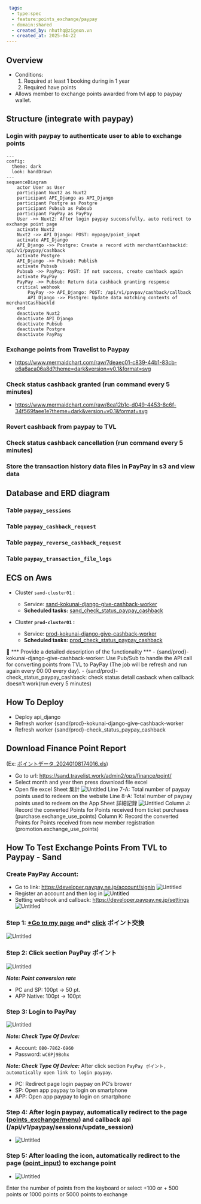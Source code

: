 ```yaml
 tags:
  - type:spec
  - feature:points_exchange/paypay
  - domain:shared
  - created_by: nhuthq@zigexn.vn
  - created_at: 2025-04-22
----
```

## Overview

- Conditions:
  1. Required at least 1 booking during in 1 year
  2. Required have points
- Allows member to exchange points awarded from tvl app to paypay wallet.

## Structure (integrate with paypay)

### Login with paypay to authenticate user to able to exchange points

```mermaid
---
config:
  theme: dark
  look: handDrawn
---
sequenceDiagram
    actor User as User
    participant Nuxt2 as Nuxt2
    participant API_Django as API_Django
    participant Postgre as Postgre
    participant Pubsub as Pubsub
    participant PayPay as PayPay
    User ->> Nuxt2: After login paypay successfully, auto redirect to exchange point page
    activate Nuxt2
    Nuxt2 ->> API_Django: POST: mypage/point_input
    activate API_Django
    API_Django ->> Postgre: Create a record with merchantCashbackid: api/v1/paypay/cashback
    activate Postgre
    API_Django ->> Pubsub: Publish
    activate Pubsub
    Pubsub ->> PayPay: POST: If not success, create cashback again
    activate PayPay
    PayPay ->> Pubsub: Return data cashback granting response
    critical webhook
        PayPay ->> API_Django: POST: /api/v1/pavpav/cashback/callback
        API_Django ->> Postgre: Update data matching contents of merchantCashbackld
    end
    deactivate Nuxt2
    deactivate API_Django
    deactivate Pubsub
    deactivate Postgre
    deactivate PayPay
```

### Exchange points from Travelist to Paypay

- https://www.mermaidchart.com/raw/7deaec01-c839-44b1-83cb-e6a6aca06a8d?theme=dark&version=v0.1&format=svg

### Check status cashback granted (run command every 5 minutes)

- https://www.mermaidchart.com/raw/8ea12b1c-d049-4453-8c6f-34f569faee1e?theme=dark&version=v0.1&format=svg

### Revert cashback from paypay to TVL

### Check status cashback cancellation (run command every 5 minutes)

### Store the transaction history data files in PayPay in s3 and view data

## Database and ERD diagram

### Table `paypay_sessions`

### Table `paypay_cashback_request`

### Table `paypay_reverse_cashback_request`

### Table `paypay_transaction_file_logs`

## ECS on Aws

- Cluster `sand-cluster01` :

  - Service: [sand-kokunai-django-give-cashback-worker](https://ap-northeast-1.console.aws.amazon.com/ecs/v2/clusters/sand-cluster01/services/sand-kokunai-django-give-cashback-worker/health?region=ap-northeast-1)
  - **Scheduled tasks:** [sand_check_status_paypay_cashback](https://ap-northeast-1.console.aws.amazon.com/ecs/v2/clusters/sand-cluster01/scheduled-tasks/sand_check_status_paypay_cashback?region=ap-northeast-1)

- Cluster **`prod-cluster01` :**
  - Service: [prod-kokunai-django-give-cashback-worker](https://ap-northeast-1.console.aws.amazon.com/ecs/v2/clusters/prod-cluster01/services/prod-kokunai-django-give-cashback-worker/health?region=ap-northeast-1)
  - **Scheduled tasks:** [prod_check_status_paypay_cashback](https://ap-northeast-1.console.aws.amazon.com/ecs/v2/clusters/prod-cluster01/scheduled-tasks/prod_check_status_paypay_cashback?region=ap-northeast-1)

<aside>
📒 *** Provide a detailed description of the functionality ***
- {sand/prod}-kokunai-django-give-cashback-worker: Use Pub/Sub to handle the API call for converting points from TVL to PayPay (The job will be refresh and run again every 00:00 every day).
- {sand/prod}-check_status_paypay_cashback: check status detail casback when callback doesn't work(run every 5 minutes)
</aside>

## How To Deploy

- Deploy api_django
- Refresh worker {sand/prod}-kokunai-django-give-cashback-worker
- Refresh worker {sand/prod}-check_status_paypay_cashback

## Download Finance Point Report

(Ex: [ポイントデータ\_20240108174016.xls](https://github.com/apple-world/tvl_api_django/files/13857892/_20240108174016.xls))

- Go to url: https://sand.travelist.work/admin2/ops/finance/point/
- Select month and year then press download file excel
- Open file excel
  Sheet 集計
  ![Untitled](https://prod-files-secure.s3.us-west-2.amazonaws.com/cba06f59-0453-47d4-bb2f-f095cd76f94e/80de0987-1650-45d8-a799-5271efa18b1c/Untitled.png)
  Line 7-A: Total number of paypay points used to redeem on the website
  Line 8-A: Total number of paypay points used to redeem on the App
  Sheet 詳細記録
  ![Untitled](https://prod-files-secure.s3.us-west-2.amazonaws.com/cba06f59-0453-47d4-bb2f-f095cd76f94e/37a364f6-e441-41b4-887e-0d02f7745704/Untitled.png)
  Column J: Record the converted Points for Points received from ticket purchases (purchase.exchange_use_points)
  Column K: Record the converted Points for Points received from new member registration (promotion.exchange_use_points)

## How To Test Exchange Points From TVL to Paypay - Sand

### Create PayPay Account:

- Go to link: https://developer.paypay.ne.jp/account/signin
  ![Untitled](https://prod-files-secure.s3.us-west-2.amazonaws.com/cba06f59-0453-47d4-bb2f-f095cd76f94e/419a3b80-c8c2-4e83-8c9a-8f27b7177934/Untitled.png)
- Register an account and then log in
  ![Untitled](https://prod-files-secure.s3.us-west-2.amazonaws.com/cba06f59-0453-47d4-bb2f-f095cd76f94e/6f2a3e48-ef1b-44e5-93b0-251209663435/Untitled.png)
- Setting webhook and callback: https://developer.paypay.ne.jp/settings
  ![Untitled](https://prod-files-secure.s3.us-west-2.amazonaws.com/cba06f59-0453-47d4-bb2f-f095cd76f94e/f5f7c0d6-1909-4616-9c92-db0ee1d0d153/Untitled.png)

### Step 1: [\*Go to my page](https://sand.travelist.work/mypage/) and\* [click](https://sand.travelist.work/mypage/points_exchange/menu) ポイント交換

![Untitled](https://prod-files-secure.s3.us-west-2.amazonaws.com/cba06f59-0453-47d4-bb2f-f095cd76f94e/02961207-9154-49c0-b7c7-31816a7777e4/Untitled.png)

### Step 2: Click section PayPay ポイント

![Untitled](https://prod-files-secure.s3.us-west-2.amazonaws.com/cba06f59-0453-47d4-bb2f-f095cd76f94e/ec691114-3a2b-40fe-aefa-22e3dbca23cc/Untitled.png)

**_Note: Point conversion rate_**

- PC and SP: 100pt → 50 pt.
- APP Native: 100pt → 100pt

### Step 3: Login to PayPay

![Untitled](https://prod-files-secure.s3.us-west-2.amazonaws.com/cba06f59-0453-47d4-bb2f-f095cd76f94e/3242170f-8cbb-4867-b26d-d0d963583e7d/Untitled.png)

**_Note: Check Type Of Device:_**

- Account: `080-7862-6960`
- Password: `wC6Pj9Bohx`

**_Note: Check Type Of Device:_**
After click section `PayPay ポイント, automatically open link to login paypay`.

- PC: Redirect page login paypay on PC’s brower
- SP: Open app paypay to login on smartphone
- APP: Open app paypay to login on smartphone

### Step 4: After login paypay, automatically redirect to the page (**[points_exchange/menu](https://sand.travelist.work/mypage/points_exchange/menu)**) and callback api (/api/v1/paypay/sessions/update_session)

- ![Untitled](https://prod-files-secure.s3.us-west-2.amazonaws.com/cba06f59-0453-47d4-bb2f-f095cd76f94e/6084ff31-b8ab-42df-94ff-49070fc00df2/Untitled.png)

### Step 5: After loading the icon, automatically redirect to the page ([point_input](https://sand.travelist.work/mypage/point_input)) to exchange point

- ![Untitled](https://prod-files-secure.s3.us-west-2.amazonaws.com/cba06f59-0453-47d4-bb2f-f095cd76f94e/9afc7c88-3f6b-4740-9b9c-7faaa17469e5/Untitled.png)

Enter the number of points from the keyboard or select +100 or + 500 points or 1000 points or 5000 points to exchange

